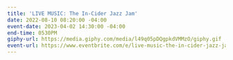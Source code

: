 ```yaml
---
title: 'LIVE MUSIC: The In-Cider Jazz Jam'
date: 2022-08-10 08:20:00 -04:00
event-date: 2023-04-02 14:30:00 -04:00
end-time: 0530PM
giphy-url: https://media.giphy.com/media/l49q05pDQgpkdVMMzO/giphy.gif
event-url: https://www.eventbrite.com/e/live-music-the-in-cider-jazz-jam-tickets-579296781267
---
```


